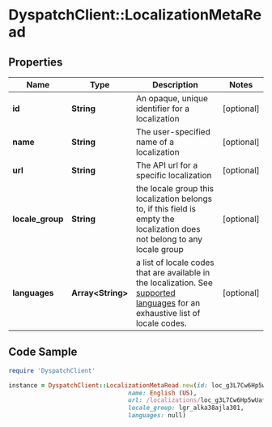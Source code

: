 # DyspatchClient::LocalizationMetaRead

## Properties

Name | Type | Description | Notes
------------ | ------------- | ------------- | -------------
**id** | **String** | An opaque, unique identifier for a localization | [optional] 
**name** | **String** | The user-specified name of a localization | [optional] 
**url** | **String** | The API url for a specific localization | [optional] 
**locale_group** | **String** | the locale group this localization belongs to, if this field is empty the localization does not belong to any locale group | [optional] 
**languages** | **Array&lt;String&gt;** | a list of locale codes that are available in the localization. See [supported languages](https://docs.dyspatch.io/localization/supported_languages/) for an exhaustive list of locale codes.  | [optional] 

## Code Sample

```ruby
require 'DyspatchClient'

instance = DyspatchClient::LocalizationMetaRead.new(id: loc_g3L7Cw6Hp5wUaf395LehwK,
                                 name: English (US),
                                 url: /localizations/loc_g3L7Cw6Hp5wUaf395LehwK,
                                 locale_group: lgr_alka38ajla301,
                                 languages: null)
```


